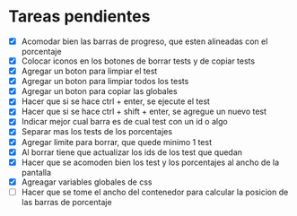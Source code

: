# Tareas pendientes

- [X] Acomodar bien las barras de progreso, que esten alineadas con el porcentaje
- [X] Colocar iconos en los botones de borrar tests y de copiar tests
- [X] Agregar un boton para limpiar el test
- [X] Agregar un boton para limpiar todos los tests
- [X] Agregar un boton para copiar las globales
- [X] Hacer que si se hace ctrl + enter, se ejecute el test
- [X] Hacer que si se hace ctrl + shift + enter, se agregue un nuevo test
- [X] Indicar mejor cual barra es de cual test con un id o algo
- [X] Separar mas los tests de los porcentajes
- [X] Agregar limite para borrar, que quede minimo 1 test
- [X] Al borrar tiene que actualizar los ids de los test que quedan
- [X] Hacer que se acomoden bien los test y los porcentajes al ancho de la pantalla
- [X] Agreagar variables globales de css
- [ ] Hacer que se tome el ancho del contenedor para calcular la posicion de las barras de porcentaje